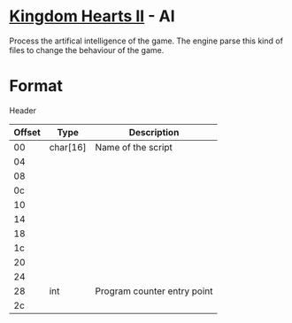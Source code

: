 # [Kingdom Hearts II](../../index.md) - AI

Process the artifical intelligence of the game. The engine parse this kind of files to change the behaviour of the game.

# Format

Header

| Offset | Type  | Description
|--------|-------|------------
| 00     | char[16] | Name of the script
| 04     |       | 
| 08     |       | 
| 0c     |       |
| 10     |       | 
| 14     |       | 
| 18     |       | 
| 1c     |       |
| 20     |       | 
| 24     |       | 
| 28     | int   | Program counter entry point
| 2c     |       |